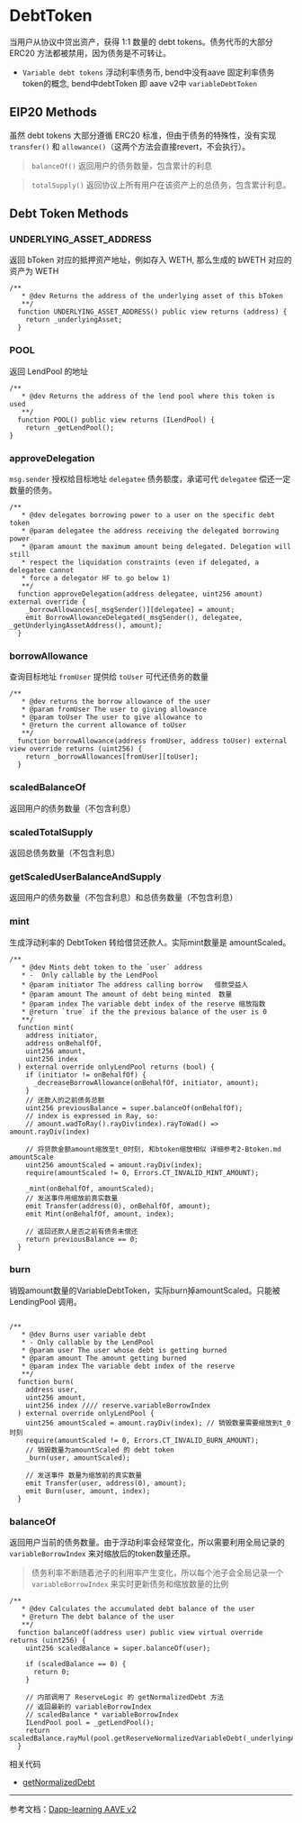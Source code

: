 # DebtToken
当用户从协议中贷出资产，获得 1:1 数量的 debt tokens。债务代币的大部分 ERC20 方法都被禁用，因为债务是不可转让。
- `Variable debt tokens` 浮动利率债务币, bend中没有aave 固定利率债务token的概念, bend中debtToken 即 aave v2中 `variableDebtToken`

## EIP20 Methods

虽然 debt tokens 大部分遵循 ERC20 标准，但由于债务的特殊性，没有实现 `transfer()` 和 `allowance()`（这两个方法会直接revert，不会执行）。

> `balanceOf()` 返回用户的债务数量，包含累计的利息

> `totalSupply()` 返回协议上所有用户在该资产上的总债务，包含累计利息。

## Debt Token Methods

### UNDERLYING_ASSET_ADDRESS

返回 bToken 对应的抵押资产地址，例如存入 WETH, 那么生成的 bWETH 对应的资产为 WETH

```solidity
/**
   * @dev Returns the address of the underlying asset of this bToken
   **/
  function UNDERLYING_ASSET_ADDRESS() public view returns (address) {
    return _underlyingAsset;
  }
```

### POOL

返回 LendPool 的地址

```solidity
/**
   * @dev Returns the address of the lend pool where this token is used
   **/
  function POOL() public view returns (ILendPool) {
    return _getLendPool();
}
```

### approveDelegation

`msg.sender` 授权给目标地址 `delegatee` 债务额度，承诺可代 `delegatee` 偿还一定数量的债务。

```solidity
/**
   * @dev delegates borrowing power to a user on the specific debt token
   * @param delegatee the address receiving the delegated borrowing power
   * @param amount the maximum amount being delegated. Delegation will still
   * respect the liquidation constraints (even if delegated, a delegatee cannot
   * force a delegator HF to go below 1)
   **/
  function approveDelegation(address delegatee, uint256 amount) external override {
    _borrowAllowances[_msgSender()][delegatee] = amount;
    emit BorrowAllowanceDelegated(_msgSender(), delegatee, _getUnderlyingAssetAddress(), amount);
  }
```

### borrowAllowance

查询目标地址 `fromUser` 提供给 `toUser` 可代还债务的数量

```solidity
/**
   * @dev returns the borrow allowance of the user
   * @param fromUser The user to giving allowance
   * @param toUser The user to give allowance to
   * @return the current allowance of toUser
   **/
  function borrowAllowance(address fromUser, address toUser) external view override returns (uint256) {
    return _borrowAllowances[fromUser][toUser];
  }
```

### scaledBalanceOf

返回用户的债务数量（不包含利息）

### scaledTotalSupply

返回总债务数量（不包含利息）

### getScaledUserBalanceAndSupply

返回用户的债务数量（不包含利息）和总债务数量（不包含利息）

### mint

生成浮动利率的 DebtToken 转给借贷还款人。实际mint数量是 amountScaled。

```solidity
/**
   * @dev Mints debt token to the `user` address
   * -  Only callable by the LendPool
   * @param initiator The address calling borrow   借款受益人
   * @param amount The amount of debt being minted  数量
   * @param index The variable debt index of the reserve 缩放指数
   * @return `true` if the the previous balance of the user is 0
   **/
  function mint(
    address initiator,
    address onBehalfOf,
    uint256 amount,
    uint256 index
  ) external override onlyLendPool returns (bool) {
    if (initiator != onBehalfOf) {
      _decreaseBorrowAllowance(onBehalfOf, initiator, amount);
    }
    // 还款人的之前债务总额
    uint256 previousBalance = super.balanceOf(onBehalfOf);
    // index is expressed in Ray, so:
    // amount.wadToRay().rayDiv(index).rayToWad() => amount.rayDiv(index)

    // 将贷款金额amount缩放至t_0时刻, 和btoken缩放相似 详细参考2-Btoken.md amountScale 
    uint256 amountScaled = amount.rayDiv(index);
    require(amountScaled != 0, Errors.CT_INVALID_MINT_AMOUNT);

    _mint(onBehalfOf, amountScaled);
    // 发送事件用缩放前真实数量
    emit Transfer(address(0), onBehalfOf, amount);
    emit Mint(onBehalfOf, amount, index);

    // 返回还款人是否之前有债务未偿还
    return previousBalance == 0;
  }
```

### burn

销毁amount数量的VariableDebtToken，实际burn掉amountScaled。只能被 LendingPool 调用。

```solidity

/**
   * @dev Burns user variable debt
   * - Only callable by the LendPool
   * @param user The user whose debt is getting burned
   * @param amount The amount getting burned
   * @param index The variable debt index of the reserve
   **/
  function burn(
    address user,
    uint256 amount,
    uint256 index //// reserve.variableBorrowIndex
  ) external override onlyLendPool {
    uint256 amountScaled = amount.rayDiv(index); // 销毁数量需要缩放到t_0时刻
    require(amountScaled != 0, Errors.CT_INVALID_BURN_AMOUNT);
    // 销毁数量为amountScaled 的 debt token
    _burn(user, amountScaled);

    // 发送事件 数量为缩放前的真实数量
    emit Transfer(user, address(0), amount);
    emit Burn(user, amount, index);
  }
```

### balanceOf

返回用户当前的债务数量。由于浮动利率会经常变化，所以需要利用全局记录的 `variableBorrowIndex` 来对缩放后的token数量还原。

> 债务利率不断随着池子的利用率产生变化，所以每个池子会全局记录一个 `variableBorrowIndex` 来实时更新债务和缩放数量的比例

```solidity
/**
   * @dev Calculates the accumulated debt balance of the user
   * @return The debt balance of the user
   **/
  function balanceOf(address user) public view virtual override returns (uint256) {
    uint256 scaledBalance = super.balanceOf(user);

    if (scaledBalance == 0) {
      return 0;
    }

    // 内部调用了 ReserveLogic 的 getNormalizedDebt 方法
    // 返回最新的 variableBorrowIndex
    // scaledBalance * variableBorrowIndex
    ILendPool pool = _getLendPool();
    return scaledBalance.rayMul(pool.getReserveNormalizedVariableDebt(_underlyingAsset));
  }
```

相关代码

- [getNormalizedDebt](./5-ReserveLogic.md#getNormalizedDebt)

---
参考文档：[Dapp-learning AAVE v2](https://github.com/Dapp-Learning-DAO/Dapp-Learning/blob/main/defi/Aave/contract/4-DebtToken.md)

